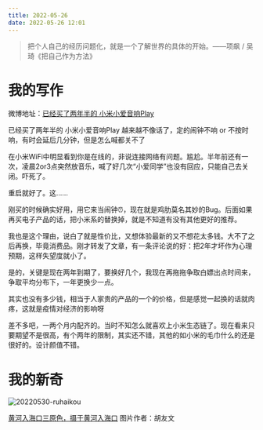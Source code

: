 ```yaml
---
title: 2022-05-26
date: 2022-05-26 12:01
---
```

>  把个人自己的经历问题化，就是一个了解世界的具体的开始。——项飙 / 吴琦《把自己作为方法》

# 我的写作

微博地址：[已经买了两年半的 小米小爱音响Play](https://weibo.com/3276875390/LuM2LAzA5)

已经买了两年半的 小米小爱音响Play 越来越不像话了，定的闹钟不响 or 不按时响，有时会延后几分钟，但是怎么喊都关不了

在小米WiFi中明显看到你是在线的，非说连接网络有问题。尴尬。半年前还有一次，凌晨2or3点突然放音乐，喊了好几次“小爱同学”也没有回应，只能自己去关闭。吓死了。

重启就好了。这……

刚买的时候确实好用，用它来当闹钟⏰，现在就是鸡肋莫名其妙的Bug。后面如果再买电子产品的话，把小米系的替换掉，就是不知道有没有其他更好的推荐。

我也是这个理由，说白了就是性价比，又想体验最新的又不想花太多钱。大不了之后再换，毕竟消费品。刚才转发了文章，有一条评论说的好：把2年才坏作为心理预期，这样失望度就小了。

是的，关键是现在两年到期了，要换好几个，我现在再拖拖争取白嫖出点时间来，争取平均分布下，一年更换少一点。

其实也没有多少钱，相当于人家贵的产品的一个的价格，但是感觉一起换的话就肉疼，这就是疫情对经济的影响呀

差不多吧，一两个月内配齐的。当时不知怎么就喜欢上小米生态链了。现在看来只要期望不是很高，有个两年的限制，其实还不错，其他的如小米的毛巾什么的还是很好的。设计颜值不错。

# 我的新奇

![20220530-ruhaikou](http://images.iotop.work/uPic/20220530-ruhaikou.jpeg)

[黄河入海口三原色，摄于黄河入海口](https://weibo.com/1481589195/LuF1Ffnuc?type=comment#_rnd1653540820869)
图片作者：胡友文
